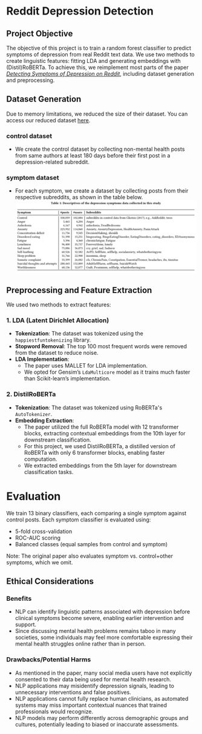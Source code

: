 # Reddit Depression Detection

## Project Objective
The objective of this project is to train a random forest classifier to predict symptoms of depression from real Reddit text data. We use two methods to create linguistic features: fitting LDA and generating embeddings with (Distil)RoBERTa. To achieve this, we reimplement most parts of the paper [*Detecting Symptoms of Depression on Reddit*](https://dl.acm.org/doi/pdf/10.1145/3578503.3583621), including dataset generation and preprocessing.



## Dataset Generation
Due to memory limitations, we reduced the size of their dataset. You can access our reduced dataset [here](https://drive.google.com/file/d/1h03YG6H4lW-hwPgicSnfwtplUhxgN5WY/view?usp=sharing).

### control dataset
-  We create the control dataset by collecting non-mental health posts from same authors at least 180 days before their first post in a depression-related subreddit.
### symptom dataset
- For each symptom, we create a dataset by collecting posts from their respective subreddits, as shown in the table below.
![Table1](table1.png)


## Preprocessing and Feature Extraction  

We used two methods to extract features:  

### 1. LDA (Latent Dirichlet Allocation)  
- **Tokenization**: The dataset was tokenized using the `happiestfuntokenizing` library.  
- **Stopword Removal**: The top 100 most frequent words were removed from the dataset to reduce noise.  
- **LDA Implementation**:  
  - The paper uses MALLET for LDA implementation.  
  - We opted for Gensim’s `LdaMulticore` model as it trains much faster than Scikit-learn’s implementation.  

### 2. DistilRoBERTa  
- **Tokenization**: The dataset was tokenized using RoBERTa's `AutoTokenizer`.  
- **Embedding Extraction**:  
  - The paper utilized the full RoBERTa model with 12 transformer blocks, extracting contextual embeddings from the 10th layer for downstream classification.  
  - For this project, we used DistilRoBERTa, a distilled version of RoBERTa with only 6 transformer blocks, enabling faster computation.  
  - We extracted embeddings from the 5th layer for downstream classification tasks.  

# Evaluation
We train 13 binary classifiers, each comparing a single symptom against control posts. Each symptom classifier is evaluated using:

- 5-fold cross-validation
- ROC-AUC scoring
- Balanced classes (equal samples from control and symptom)

Note: The original paper also evaluates symptom vs. control+other symptoms, which we omit.


## Ethical Considerations
### Benefits
- NLP can identify linguistic patterns associated with depression before clinical symptoms become severe, enabling earlier intervention and support.
- Since discussing mental health problems remains taboo in many societies, some individuals may feel more comfortable expressing their mental health struggles online rather than in person.

### Drawbacks/Potential Harms
- As mentioned in the paper, many social media users have not explicitly consented to their data being used for mental health research.
- NLP applications may misidentify depression signals, leading to unnecessary interventions and false positives.
- NLP applications cannot fully replace human clinicians, as automated systems may miss important contextual nuances that trained professionals would recognize.
- NLP models may perform differently across demographic groups and cultures, potentially leading to biased or inaccurate assessments.








